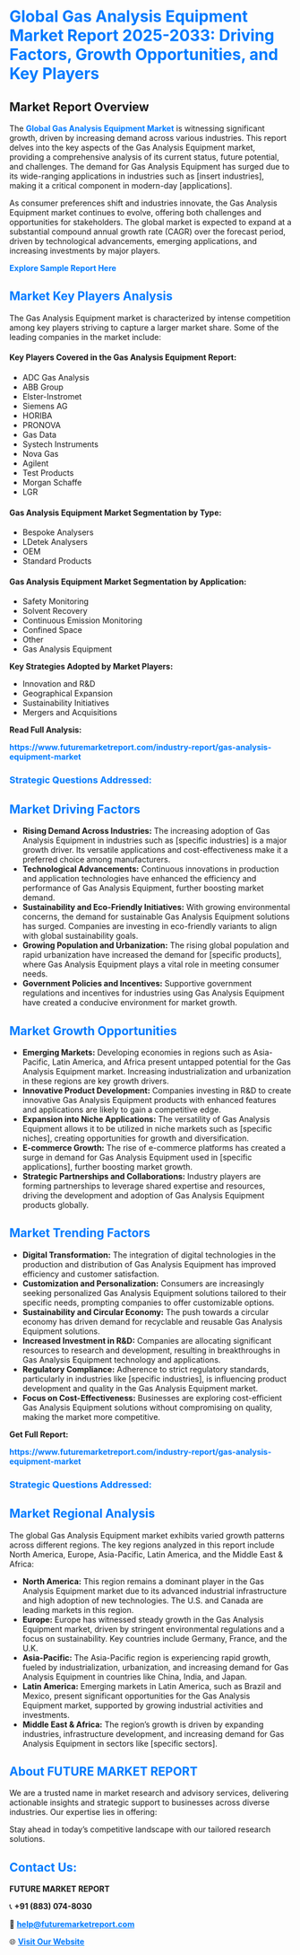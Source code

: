 <h1 style="color: #007BFF;">Global Gas Analysis Equipment Market Report 2025-2033: Driving Factors, Growth Opportunities, and Key Players</h1>

<section id="overview">
<h2>Market Report Overview</h2>
<p>The <a href="https://www.futuremarketreport.com/industry-report/gas-analysis-equipment-market" style="color: #007BFF; text-decoration: none;"><strong>Global Gas Analysis Equipment Market</strong></a> is witnessing significant growth, driven by increasing demand across various industries. This report delves into the key aspects of the Gas Analysis Equipment market, providing a comprehensive analysis of its current status, future potential, and challenges. The demand for Gas Analysis Equipment has surged due to its wide-ranging applications in industries such as [insert industries], making it a critical component in modern-day [applications].</p>
<p>As consumer preferences shift and industries innovate, the Gas Analysis Equipment market continues to evolve, offering both challenges and opportunities for stakeholders. The global market is expected to expand at a substantial compound annual growth rate (CAGR) over the forecast period, driven by technological advancements, emerging applications, and increasing investments by major players.</p>
</section>

<section id="overview">
<p><a href="https://www.futuremarketreport.com/request-sample/reportId=128490" style="color: #007BFF; text-decoration: none;"><strong>Explore Sample Report Here</strong></a></p>
</section>

<section id="key-players">
<h2 style="color: #007BFF;">Market Key Players Analysis</h2>
<p>The Gas Analysis Equipment market is characterized by intense competition among key players striving to capture a larger market share. Some of the leading companies in the market include:</p>
<h4>Key Players Covered in the Gas Analysis Equipment Report:</h4>
<ul><li>ADC Gas Analysis</li><li>ABB Group</li><li>Elster-Instromet</li><li>Siemens AG</li><li>HORIBA</li><li>PRONOVA</li><li>Gas Data</li><li>Systech Instruments</li><li>Nova Gas</li><li>Agilent</li><li>Test Products</li><li>Morgan Schaffe</li><li>LGR</li></ul>
<h4>Gas Analysis Equipment Market Segmentation by Type:</h4>
<ul><li>Bespoke Analysers</li><li>LDetek Analysers</li><li>OEM</li><li>Standard Products</li></ul>

<h4>Gas Analysis Equipment Market Segmentation by Application:</h4>
<ul><li>Safety Monitoring</li><li>Solvent Recovery</li><li>Continuous Emission Monitoring</li><li>Confined Space</li><li>Other</li><li>Gas Analysis Equipment</li></ul>
<p><strong>Key Strategies Adopted by Market Players:</strong></p>
<ul>
<li>Innovation and R&D</li>
<li>Geographical Expansion</li>
<li>Sustainability Initiatives</li>
<li>Mergers and Acquisitions</li>
</ul>
</section>

<section>
<p><strong>Read Full Analysis: </strong></p><a href="https://www.futuremarketreport.com/industry-report/gas-analysis-equipment-market" style="color: #007BFF; text-decoration: none;"><strong>https://www.futuremarketreport.com/industry-report/gas-analysis-equipment-market</strong></a>
<h3 style="color: #007BFF;">Strategic Questions Addressed:</h3>
</section>

<section id="driving-factors">
<h2 style="color: #007BFF;">Market Driving Factors</h2>
<ul>
<li><strong>Rising Demand Across Industries:</strong> The increasing adoption of Gas Analysis Equipment in industries such as [specific industries] is a major growth driver. Its versatile applications and cost-effectiveness make it a preferred choice among manufacturers.</li>
<li><strong>Technological Advancements:</strong> Continuous innovations in production and application technologies have enhanced the efficiency and performance of Gas Analysis Equipment, further boosting market demand.</li>
<li><strong>Sustainability and Eco-Friendly Initiatives:</strong> With growing environmental concerns, the demand for sustainable Gas Analysis Equipment solutions has surged. Companies are investing in eco-friendly variants to align with global sustainability goals.</li>
<li><strong>Growing Population and Urbanization:</strong> The rising global population and rapid urbanization have increased the demand for [specific products], where Gas Analysis Equipment plays a vital role in meeting consumer needs.</li>
<li><strong>Government Policies and Incentives:</strong> Supportive government regulations and incentives for industries using Gas Analysis Equipment have created a conducive environment for market growth.</li>
</ul>
</section>

<section id="growth-opportunities">
<h2 style="color: #007BFF;">Market Growth Opportunities</h2>
<ul>
<li><strong>Emerging Markets:</strong> Developing economies in regions such as Asia-Pacific, Latin America, and Africa present untapped potential for the Gas Analysis Equipment market. Increasing industrialization and urbanization in these regions are key growth drivers.</li>
<li><strong>Innovative Product Development:</strong> Companies investing in R&D to create innovative Gas Analysis Equipment products with enhanced features and applications are likely to gain a competitive edge.</li>
<li><strong>Expansion into Niche Applications:</strong> The versatility of Gas Analysis Equipment allows it to be utilized in niche markets such as [specific niches], creating opportunities for growth and diversification.</li>
<li><strong>E-commerce Growth:</strong> The rise of e-commerce platforms has created a surge in demand for Gas Analysis Equipment used in [specific applications], further boosting market growth.</li>
<li><strong>Strategic Partnerships and Collaborations:</strong> Industry players are forming partnerships to leverage shared expertise and resources, driving the development and adoption of Gas Analysis Equipment products globally.</li>
</ul>
</section>

<section id="trending-factors">
<h2 style="color: #007BFF;">Market Trending Factors</h2>
<ul>
<li><strong>Digital Transformation:</strong> The integration of digital technologies in the production and distribution of Gas Analysis Equipment has improved efficiency and customer satisfaction.</li>
<li><strong>Customization and Personalization:</strong> Consumers are increasingly seeking personalized Gas Analysis Equipment solutions tailored to their specific needs, prompting companies to offer customizable options.</li>
<li><strong>Sustainability and Circular Economy:</strong> The push towards a circular economy has driven demand for recyclable and reusable Gas Analysis Equipment solutions.</li>
<li><strong>Increased Investment in R&D:</strong> Companies are allocating significant resources to research and development, resulting in breakthroughs in Gas Analysis Equipment technology and applications.</li>
<li><strong>Regulatory Compliance:</strong> Adherence to strict regulatory standards, particularly in industries like [specific industries], is influencing product development and quality in the Gas Analysis Equipment market.</li>
<li><strong>Focus on Cost-Effectiveness:</strong> Businesses are exploring cost-efficient Gas Analysis Equipment solutions without compromising on quality, making the market more competitive.</li>
</ul>
</section>

<section>
<p><strong>Get Full Report: </strong></p><a href="https://www.futuremarketreport.com/industry-report/gas-analysis-equipment-market" style="color: #007BFF; text-decoration: none;"><strong>https://www.futuremarketreport.com/industry-report/gas-analysis-equipment-market</strong></a>
<h3 style="color: #007BFF;">Strategic Questions Addressed:</h3>
</section>


<section id="regional-analysis">
<h2 style="color: #007BFF;">Market Regional Analysis</h2>
<p>The global Gas Analysis Equipment market exhibits varied growth patterns across different regions. The key regions analyzed in this report include North America, Europe, Asia-Pacific, Latin America, and the Middle East & Africa:</p>
<ul>
<li><strong>North America:</strong> This region remains a dominant player in the Gas Analysis Equipment market due to its advanced industrial infrastructure and high adoption of new technologies. The U.S. and Canada are leading markets in this region.</li>
<li><strong>Europe:</strong> Europe has witnessed steady growth in the Gas Analysis Equipment market, driven by stringent environmental regulations and a focus on sustainability. Key countries include Germany, France, and the U.K.</li>
<li><strong>Asia-Pacific:</strong> The Asia-Pacific region is experiencing rapid growth, fueled by industrialization, urbanization, and increasing demand for Gas Analysis Equipment in countries like China, India, and Japan.</li>
<li><strong>Latin America:</strong> Emerging markets in Latin America, such as Brazil and Mexico, present significant opportunities for the Gas Analysis Equipment market, supported by growing industrial activities and investments.</li>
<li><strong>Middle East & Africa:</strong> The region’s growth is driven by expanding industries, infrastructure development, and increasing demand for Gas Analysis Equipment in sectors like [specific sectors].</li>
</ul>
</section>

<footer>
<h2 style="color: #007BFF;">About FUTURE MARKET REPORT</h2>
<p>We are a trusted name in market research and advisory services, delivering actionable insights and strategic support to businesses across diverse industries. Our expertise lies in offering:</p>

<p>Stay ahead in today’s competitive landscape with our tailored research solutions.</p>

<h2 style="color: #007BFF;">Contact Us:</h2>
<p><strong>FUTURE MARKET REPORT</strong></p>
<p>📞 <strong>+91 (883) 074-8030</strong></p>
<p>📧 <strong><a href="mailto:help@futuremarketreport.com" style="color: #007BFF;">help@futuremarketreport.com</a></strong></p>
<p>🌐 <strong><a href="https://www.futuremarketreport.com/" style="color: #007BFF;">Visit Our Website</a></strong></p>
</footer>